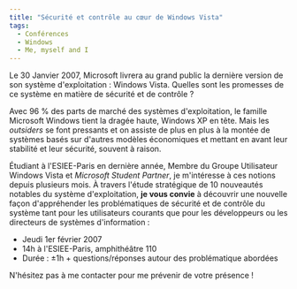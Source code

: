 ```yaml
---
title: "Sécurité et contrôle au cœur de Windows Vista"
tags:
  - Conférences
  - Windows
  - Me, myself and I
---
```


Le 30 Janvier 2007, Microsoft livrera au grand public la dernière version de son système d'exploitation : Windows Vista. Quelles sont les promesses de ce système en matière de sécurité et de contrôle ?

<!-- more -->

Avec 96 % des parts de marché des systèmes d'exploitation, le famille Microsoft Windows tient la dragée haute, Windows XP en tête. Mais les _outsiders_ se font pressants et on assiste de plus en plus à la montée de systèmes basés sur d'autres modèles économiques et mettant en avant leur stabilité et leur sécurité, souvent à raison.

Étudiant à l'ESIEE-Paris en dernière année, Membre du Groupe Utilisateur Windows Vista et _Microsoft Student Partner_, je m'intéresse à ces notions depuis plusieurs mois. À travers l'étude stratégique de 10 nouveautés notables du système d'exploitation, **je vous convie** à découvrir une nouvelle façon d'appréhender les problématiques de sécurité et de contrôle du système tant pour les utilisateurs courants que pour les développeurs ou les directeurs de systèmes d'information :

*   Jeudi 1er février 2007
*   14h à l'ESIEE-Paris, amphithéâtre 110
*   Durée : ±1h + questions/réponses autour des problématique abordées

N'hésitez pas à me contacter pour me prévenir de votre présence !
